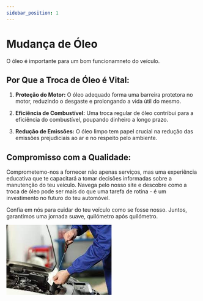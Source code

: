 ```yaml
---
sidebar_position: 1
---
```


# Mudança de Óleo

O óleo é importante para um bom funcionamneto do veículo.

## **Por Que a Troca de Óleo é Vital:**

1. **Proteção do Motor:**
O óleo adequado forma uma barreira protetora no motor, reduzindo o desgaste e prolongando a vida útil do mesmo.

2. **Eficiência de Combustível:**
Uma troca regular de óleo contribui para a eficiência do combustível, poupando dinheiro a longo prazo.

3. **Redução de Emissões:**
O óleo limpo tem papel crucial na redução das emissões prejudiciais ao ar e no respeito pelo ambiente.

## **Compromisso com a Qualidade:**

Comprometemo-nos a fornecer não apenas serviços, mas uma experiência educativa que te capacitará a tomar decisões informadas sobre a manutenção do teu veículo. Navega pelo nosso site e descobre como a troca de óleo pode ser mais do que uma tarefa de rotina - é um investimento no futuro do teu automóvel.

Confia em nós para cuidar do teu veículo como se fosse nosso. Juntos, garantimos uma jornada suave, quilómetro após quilómetro.

![Óleo](./mudanca-de-oleo.jpeg)
